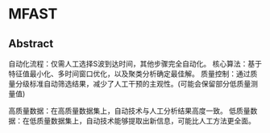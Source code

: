# MFAST

## Abstract
自动化流程：仅需人工选择S波到达时间，其他步骤完全自动化。
核心算法：基于特征值最小化、多时间窗口优化，以及聚类分析确定最佳解。
质量控制：通过质量分级标准自动筛选结果，减少了人工干预的主观性。(可能会保留部分低质量测量值)

高质量数据：在高质量数据集上，自动技术与人工分析结果高度一致。
低质量数据：在低质量数据集上，自动技术能够提取出新信息，可能比人工方法更全面。



























